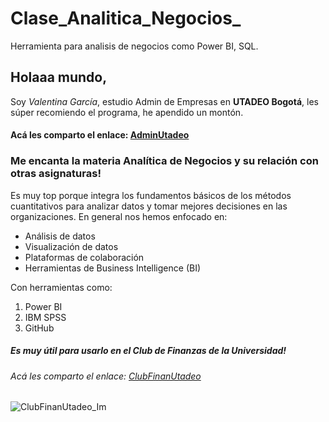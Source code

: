 # Clase_Analitica_Negocios_
Herramienta para analisis de negocios como Power BI, SQL.

## Holaaa mundo, 
Soy *Valentina García*, estudio Admin de Empresas en **UTADEO Bogotá**, les súper recomiendo el programa, he apendido un montón. 

#### Acá les comparto el enlace: [AdminUtadeo](https://www.utadeo.edu.co/es/facultad/ciencias-economicas-y-administrativas/programa/bogota/administracion-de-empresas)



### Me encanta la materia Analítica de Negocios y su relación con otras asignaturas!

Es muy top porque integra los fundamentos básicos de los métodos cuantitativos para analizar datos y tomar mejores decisiones en las organizaciones. En general nos hemos enfocado en:

* Análisis de datos
* Visualización de datos
* Plataformas de colaboración
* Herramientas de Business Intelligence (BI)

Con herramientas como:

1. Power BI
2. IBM SPSS
3. GitHub

##### Es muy útil para usarlo en el Club de Finanzas de la Universidad! 

###### Acá les comparto el enlace: [ClubFinanUtadeo](https://www.utadeo.edu.co/es/noticia/recomendados/centro-de-excelencia/324773/club-de-finanzas-utadeo)

![ClubFinanUtadeo_Im](https://www.utadeo.edu.co/sites/tadeo/files/styles/internal_517x290/public/node/news/field_images/club-finanzas_0.webp?itok=i1wQQZE3)
